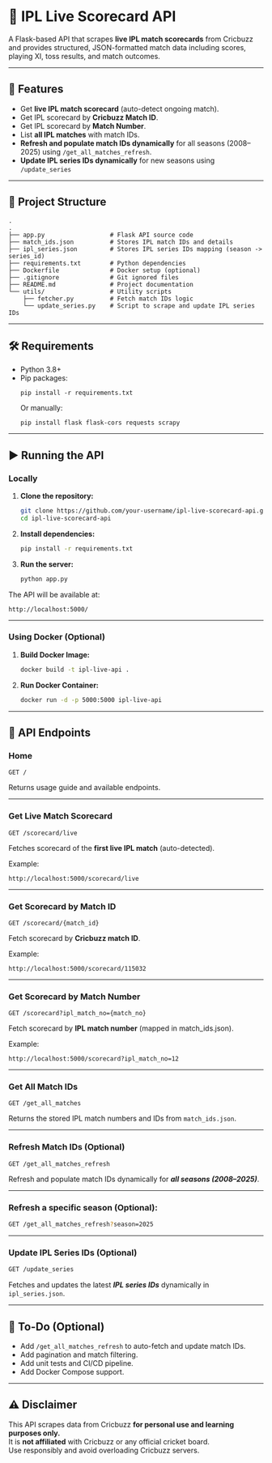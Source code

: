 
# 🏏 IPL Live Scorecard API

A Flask-based API that scrapes **live IPL match scorecards** from Cricbuzz and provides structured, JSON-formatted match data including scores, playing XI, toss results, and match outcomes.

---

## 🚀 Features

- Get **live IPL match scorecard** (auto-detect ongoing match).
- Get IPL scorecard by **Cricbuzz Match ID**.
- Get IPL scorecard by **Match Number**.
- List **all IPL matches** with match IDs.
- **Refresh and populate match IDs dynamically** for all seasons (2008–2025) using `/get_all_matches_refresh`.
- **Update IPL series IDs dynamically** for new seasons using `/update_series`

---

## 📂 Project Structure

```
.
.
├── app.py                  # Flask API source code
├── match_ids.json          # Stores IPL match IDs and details
├── ipl_series.json         # Stores IPL series IDs mapping (season -> series_id)
├── requirements.txt        # Python dependencies
├── Dockerfile              # Docker setup (optional)
├── .gitignore              # Git ignored files
├── README.md               # Project documentation
└── utils/                  # Utility scripts
    ├── fetcher.py          # Fetch match IDs logic
    └── update_series.py    # Script to scrape and update IPL series IDs
```

---

## 🛠️ Requirements

- Python 3.8+
- Pip packages:
  ```
  pip install -r requirements.txt
  ```
  Or manually:
  ```
  pip install flask flask-cors requests scrapy
  ```

---

## ▶️ Running the API

### Locally

1. **Clone the repository:**
   ```bash
   git clone https://github.com/your-username/ipl-live-scorecard-api.git
   cd ipl-live-scorecard-api
   ```

2. **Install dependencies:**
   ```bash
   pip install -r requirements.txt
   ```

3. **Run the server:**
   ```bash
   python app.py
   ```

The API will be available at:
```
http://localhost:5000/
```

---

### Using Docker (Optional)

1. **Build Docker Image:**
   ```bash
   docker build -t ipl-live-api .
   ```

2. **Run Docker Container:**
   ```bash
   docker run -d -p 5000:5000 ipl-live-api
   ```

---

## 📄 API Endpoints

### Home

```
GET /
```
Returns usage guide and available endpoints.

---

### Get Live Match Scorecard

```
GET /scorecard/live
```
Fetches scorecard of the **first live IPL match** (auto-detected).

Example:
```
http://localhost:5000/scorecard/live
```

---

### Get Scorecard by Match ID

```
GET /scorecard/{match_id}
```
Fetch scorecard by **Cricbuzz match ID**.

Example:
```
http://localhost:5000/scorecard/115032
```

---

### Get Scorecard by Match Number

```
GET /scorecard?ipl_match_no={match_no}
```
Fetch scorecard by **IPL match number** (mapped in match_ids.json).

Example:
```
http://localhost:5000/scorecard?ipl_match_no=12
```

---

### Get All Match IDs

```
GET /get_all_matches
```
Returns the stored IPL match numbers and IDs from `match_ids.json`.

---

### Refresh Match IDs (Optional)

```
GET /get_all_matches_refresh
```
Refresh and populate match IDs dynamically for ***all seasons (2008–2025)***.

---

### Refresh a specific season (Optional):

```bash
GET /get_all_matches_refresh?season=2025
```

---

### Update IPL Series IDs (Optional)

```bash
GET /update_series
```
Fetches and updates the latest ***IPL series IDs*** dynamically in `ipl_series.json`.

---

## 🚧 To-Do (Optional)

- Add `/get_all_matches_refresh` to auto-fetch and update match IDs.
- Add pagination and match filtering.
- Add unit tests and CI/CD pipeline.
- Add Docker Compose support.

---

## ⚠️ Disclaimer

This API scrapes data from Cricbuzz **for personal use and learning purposes only.**  
It is **not affiliated** with Cricbuzz or any official cricket board.  
Use responsibly and avoid overloading Cricbuzz servers.


